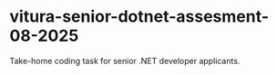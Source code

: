 # vitura-senior-dotnet-assesment-08-2025
Take-home coding task for senior .NET developer applicants.
